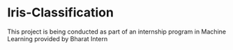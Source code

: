 # Iris-Classification
This project is being conducted as part of an internship program in Machine Learning provided by Bharat Intern

